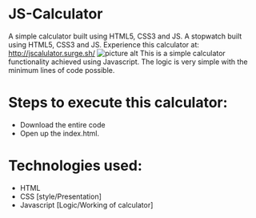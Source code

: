 # JS-Calculator
A simple calculator built using HTML5, CSS3 and JS. 
A stopwatch built using HTML5, CSS3 and JS.
Experience this calculator at: http://jscalulator.surge.sh/
![picture alt](https://raw.githubusercontent.com/lakshjadhwanilj/JS-Calculator/master/Screenshot%201.png)
This is a simple calculator functionality achieved using Javascript. The logic is very simple with the minimum lines of code possible.
# Steps to execute this calculator:

   * Download the entire code
   * Open up the index.html.

# Technologies used:

   * HTML
   * CSS [style/Presentation]
   * Javascript [Logic/Working of calculator]
